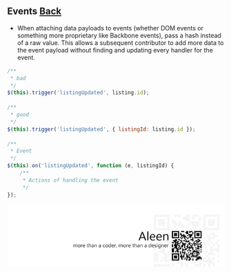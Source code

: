 ## Events [**Back**](./../README.md)

- When attaching data payloads to events (whether DOM events or something more proprietary like Backbone events), pass a hash instead of a raw value. This allows a subsequent contributor to add more data to the event payload without finding and updating every handler for the event.

```js
/**
 * bad
 */
$(this).trigger('listingUpdated', listing.id);

/**
 * good
 */
$(this).trigger('listingUpdated', { listingId: listing.id });

/**
 * Event
 */
$(this).on('listingUpdated', function (e, listingId) {
    /**
     * Actions of handling the event
     */
});

```

<a href="http://aleen42.github.io/" target="_blank" ><img src="./../pic/tail.gif"></a>